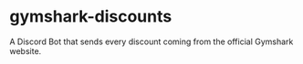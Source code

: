 # gymshark-discounts
A Discord Bot that sends every discount coming from the official Gymshark website.
